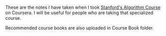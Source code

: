 These are the notes I have taken when I took [Stanford's Algorithm Course](https://www.coursera.org/specializations/algorithms) on Coursera.
I will be useful for people who are taking that specialized course.

Recommended course books are also uploaded in Course Book folder.